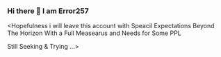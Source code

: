 ### Hi there 👋 I am Error257 

<Hopefulness i will leave this account with Speacil Expectations Beyond The Horizon With a Full Measearus and Needs for Some PPL
             
Still Seeking & Trying ...>


